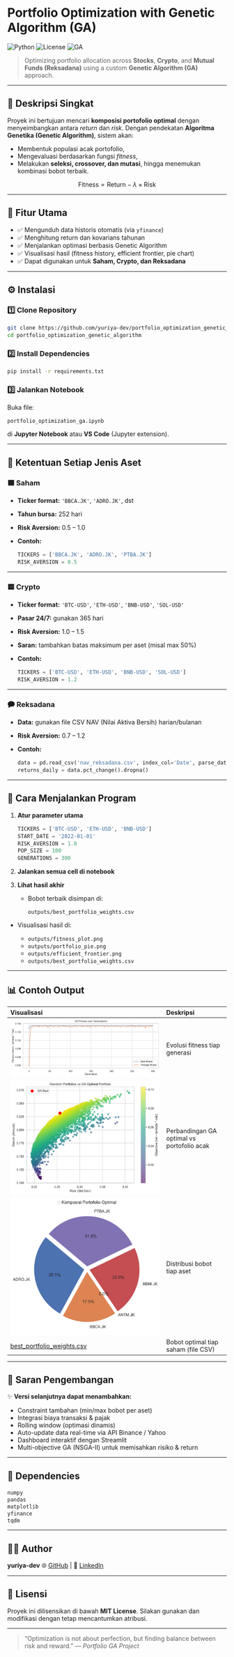# Portfolio Optimization with Genetic Algorithm (GA)

![Python](https://img.shields.io/badge/Python-3.10-blue)
![License](https://img.shields.io/badge/license-MIT-green)
![GA](https://img.shields.io/badge/Algorithm-Genetic--Algorithm-orange)

> Optimizing portfolio allocation across **Stocks**, **Crypto**, and **Mutual Funds (Reksadana)** using a custom **Genetic Algorithm (GA)** approach.

---

## 📖 Deskripsi Singkat

Proyek ini bertujuan mencari **komposisi portofolio optimal** dengan menyeimbangkan antara *return* dan *risk*.
Dengan pendekatan **Algoritma Genetika (Genetic Algorithm)**, sistem akan:

* Membentuk populasi acak portofolio,
* Mengevaluasi berdasarkan fungsi *fitness*,
* Melakukan **seleksi, crossover, dan mutasi**, hingga menemukan kombinasi bobot terbaik.

$$
\text{Fitness} = \text{Return} - \lambda \times \text{Risk}
$$

---

## 🧩 Fitur Utama

* ✅ Mengunduh data historis otomatis (via `yfinance`)
* ✅ Menghitung return dan kovarians tahunan
* ✅ Menjalankan optimasi berbasis Genetic Algorithm
* ✅ Visualisasi hasil (fitness history, efficient frontier, pie chart)
* ✅ Dapat digunakan untuk **Saham, Crypto, dan Reksadana**

---

## ⚙️ Instalasi

### 1️⃣ Clone Repository

```bash
git clone https://github.com/yuriya-dev/portfolio_optimization_genetic_algorithm.git
cd portfolio_optimization_genetic_algorithm
```

### 2️⃣ Install Dependencies

```bash
pip install -r requirements.txt
```

### 3️⃣ Jalankan Notebook

Buka file:

```
portfolio_optimization_ga.ipynb
```

di **Jupyter Notebook** atau **VS Code** (Jupyter extension).

---

## 💼 Ketentuan Setiap Jenis Aset

### 🟩 Saham

* **Ticker format:** `'BBCA.JK'`, `'ADRO.JK'`, dst
* **Tahun bursa:** 252 hari
* **Risk Aversion:** 0.5 – 1.0
* **Contoh:**

  ```python
  TICKERS = ['BBCA.JK', 'ADRO.JK', 'PTBA.JK']
  RISK_AVERSION = 0.5
  ```

---

### 🟨 Crypto

* **Ticker format:** `'BTC-USD'`, `'ETH-USD'`, `'BNB-USD'`, `'SOL-USD'`
* **Pasar 24/7:** gunakan 365 hari
* **Risk Aversion:** 1.0 – 1.5
* **Saran:** tambahkan batas maksimum per aset (misal max 50%)
* **Contoh:**

  ```python
  TICKERS = ['BTC-USD', 'ETH-USD', 'BNB-USD', 'SOL-USD']
  RISK_AVERSION = 1.2
  ```

---

### 🗭️ Reksadana

* **Data:** gunakan file CSV NAV (Nilai Aktiva Bersih) harian/bulanan
* **Risk Aversion:** 0.7 – 1.2
* **Contoh:**

  ```python
  data = pd.read_csv('nav_reksadana.csv', index_col='Date', parse_dates=True)
  returns_daily = data.pct_change().dropna()
  ```

---

## 🧪 Cara Menjalankan Program

1. **Atur parameter utama**

   ```python
   TICKERS = ['BTC-USD', 'ETH-USD', 'BNB-USD']
   START_DATE = '2022-01-01'
   RISK_AVERSION = 1.0
   POP_SIZE = 100
   GENERATIONS = 300
   ```

2. **Jalankan semua cell di notebook**

3. **Lihat hasil akhir**

   * Bobot terbaik disimpan di:

     ```
     outputs/best_portfolio_weights.csv
     ```
* Visualisasi hasil di:

  * `outputs/fitness_plot.png`
  * `outputs/portfolio_pie.png`
  * `outputs/efficient_frontier.png`
  * `outputs/best_portfolio_weights.csv`

---

## 📊 Contoh Output

| Visualisasi | Deskripsi |
| :--- | :--- |
| ![Fitness Plot](outputs/fitness_plot.png) | Evolusi fitness tiap generasi |
| ![Efficient Frontier](outputs/efficient_frontier.png) | Perbandingan GA optimal vs portofolio acak |
| ![Pie Chart](outputs/portfolio_pie.png) | Distribusi bobot tiap aset |
| [best_portfolio_weights.csv](outputs/best_portfolio_weights.csv) | Bobot optimal tiap saham (file CSV) |


---

## 🧠 Saran Pengembangan

✨ **Versi selanjutnya dapat menambahkan:**

* Constraint tambahan (min/max bobot per aset)
* Integrasi biaya transaksi & pajak
* Rolling window (optimasi dinamis)
* Auto-update data real-time via API Binance / Yahoo
* Dashboard interaktif dengan Streamlit
* Multi-objective GA (NSGA-II) untuk memisahkan risiko & return

---

## 🧹 Dependencies

```
numpy
pandas
matplotlib
yfinance
tqdm
```

---

## 👨‍💻 Author

**yuriya-dev**
🌐 [GitHub](https://github.com/yuriya-dev) | 💼 [LinkedIn](https://linkedin.com/in/wahyu-tri-cahya)

---

## 📜 Lisensi

Proyek ini dilisensikan di bawah **MIT License**.
Silakan gunakan dan modifikasi dengan tetap mencantumkan atribusi.

---

> “Optimization is not about perfection, but finding balance between risk and reward.”
> — *Portfolio GA Project*
